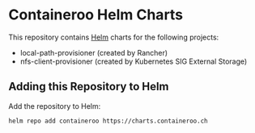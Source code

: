 # Containeroo Helm Charts

This repository contains [Helm](https://helm.sh) charts for the following projects:

* local-path-provisioner (created by Rancher)
* nfs-client-provisioner (created by Kubernetes SIG External Storage)

## Adding this Repository to Helm

Add the repository to Helm:

    helm repo add containeroo https://charts.containeroo.ch
